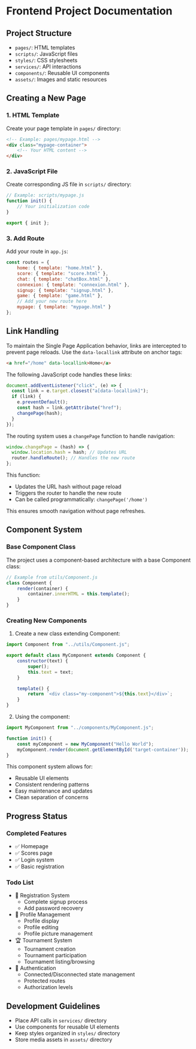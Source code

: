 # Frontend Project Documentation

## Project Structure
- `pages/`: HTML templates
- `scripts/`: JavaScript files
- `styles/`: CSS stylesheets
- `services/`: API interactions
- `components/`: Reusable UI components
- `assets/`: Images and static resources

## Creating a New Page

### 1. HTML Template
Create your page template in `pages/` directory:
```html
<!-- Example: pages/mypage.html -->
<div class="mypage-container">
    <!-- Your HTML content -->
</div>
```

### 2. JavaScript File
Create corresponding JS file in `scripts/` directory:
```javascript
// Example: scripts/mypage.js
function init() {
    // Your initialization code
}

export { init };
```

### 3. Add Route
Add your route in `app.js`:
```javascript
const routes = {
    home: { template: "home.html" },
    score: { template: "score.html" },
    chat: { template: "chatBox.html" },
    connexion: { template: "connexion.html" },
    signup: { template: "signup.html" },
    game: { template: "game.html" },
    // Add your new route here
    mypage: { template: "mypage.html" }
};
```

## Link Handling
To maintain the Single Page Application behavior, links are intercepted to prevent page reloads. Use the `data-locallink` attribute on anchor tags:

```html
<a href="/home" data-locallink>Home</a>
```

The following JavaScript code handles these links:
```javascript
document.addEventListener("click", (e) => {
  const link = e.target.closest("a[data-locallink]");
  if (link) {
    e.preventDefault();
    const hash = link.getAttribute("href");
    changePage(hash);
  }
});
```

The routing system uses a `changePage` function to handle navigation:
```javascript
window.changePage = (hash) => {
  window.location.hash = hash; // Updates URL
  router.handleRoute(); // Handles the new route
};
```

This function:
- Updates the URL hash without page reload
- Triggers the router to handle the new route
- Can be called programmatically: `changePage('/home')`

This ensures smooth navigation without page refreshes.

## Component System

### Base Component Class
The project uses a component-based architecture with a base Component class:
```javascript
// Example from utils/Component.js
class Component {
    render(container) {
        container.innerHTML = this.template();
    }
}
```

### Creating New Components
1. Create a new class extending Component:
```javascript
import Component from "../utils/Component.js";

export default class MyComponent extends Component {
    constructor(text) {
        super();
        this.text = text;
    }

    template() {
        return `<div class="my-component">${this.text}</div>`;
    }
}
```

2. Using the component:
```javascript
import MyComponent from "../components/MyComponent.js";

function init() {
    const myComponent = new MyComponent("Hello World");
    myComponent.render(document.getElementById('target-container'));
}
```

This component system allows for:
- Reusable UI elements
- Consistent rendering patterns
- Easy maintenance and updates
- Clean separation of concerns

## Progress Status

### Completed Features
- ✅ Homepage
- ✅ Scores page
- ✅ Login system
- ✅ Basic registration

### Todo List
- 🔄 Registration System
  - Complete signup process
  - Add password recovery
- 👤 Profile Management
  - Profile display
  - Profile editing
  - Profile picture management
- 🏆 Tournament System
  - Tournament creation
  - Tournament participation
  - Tournament listing/browsing
- 🔐 Authentication
  - Connected/Disconnected state management
  - Protected routes
  - Authorization levels

## Development Guidelines
- Place API calls in `services/` directory
- Use components for reusable UI elements
- Keep styles organized in `styles/` directory
- Store media assets in `assets/` directory